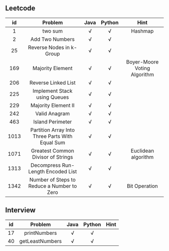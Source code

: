 ## Leetcode

 id | Problem   | Java  | Python | Hint
  :----:  |:----:  | :----:  | :----:  | :----:  
 1 | two sum  | √ | √ | Hashmap
 2 | Add Two Numbers | √ | √ |
 25 | Reverse Nodes in k-Group | √ | √ |
 169 | Majority Element | √ | √ | Boyer-Moore Voting Algorithm
 206 | Reverse Linked List | √ | √ |
 225 | Implement Stack using Queues | √ | √ |
 229 | Majority Element II | √ | √ |
 242 | Valid Anagram | √ | √ |
 463 | Island Perimeter | √ | √ |
 1013 | Partition Array Into Three Parts With Equal Sum | √ | √ |
 1071 | Greatest Common Divisor of Strings | √ | √ | Euclidean algorithm
 1313 | Decompress Run-Length Encoded List | √ | √ |
 1342 | Number of Steps to Reduce a Number to Zero  | √ | √ | Bit Operation


 ## Interview

id | Problem   | Java  | Python | Hint
:----:  |:----:  | :----:  | :----:  | :----:  
17 | printNumbers | √ | √ | 
40 | getLeastNumbers | √ | √ | 